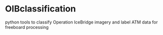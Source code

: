 # OIBclassification
python tools to classify Operation IceBridge imagery and label ATM data for freeboard processing

